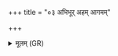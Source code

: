 +++
title = "०३ अभिभूर् अहम् आगमम्"

+++
<details><summary>मूलम् (GR)</summary>

अभिभूर् अहम् आगमं  
विश्वकर्मा महावदात् ।  
अहं मित्रस्य कल्पयन्न् +++(Bhatt. kalpayan yeṣu)+++  
एषु गृहेषु दुष्टरात् ॥
</details>